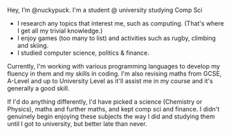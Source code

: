 Hey, I’m @nuckypuck. I'm a student @ university studying Comp Sci 

   -  I research any topics that interest me, such as computing. (That's where I get all my trivial knowledge.) 
   -  I enjoy games (too many to list) and activities such as rugby, climbing and skiing.
   -  I studied computer science, politics & finance. 

Currently, I'm working with various programming languages to develop my fluency in them and my skills in coding.
I'm also revising maths from GCSE, A-Level and up to University Level as it'll assist me in my course and it's generally a good skill.

If I'd do anything differently, I'd have picked a science (Chemistry or Physics), maths and further maths, and kept comp sci and finance. 
I didn't genuinely begin enjoying these subjects the way I did and studying them until I got to university, but better late than never.




